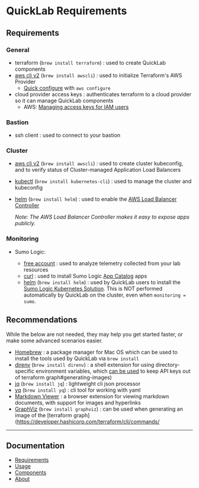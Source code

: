 [comment]: # "This file is part of QuickLab, which creates simple, monitored labs."
[comment]: # "https://github.com/jeff-d/quicklab"
[comment]: #
[comment]: # "SPDX-FileCopyrightText: © 2023 Jeffrey M. Deininger <9385180+jeff-d@users.noreply.github.com>"
[comment]: # "SPDX-License-Identifier: AGPL-3.0-or-later"

# QuickLab Requirements

## Requirements

### General

- terraform (`brew install terraform`) : used to create QuickLab components
- [aws cli v2](https://docs.aws.amazon.com/cli/latest/userguide/cli-chap-welcome.html) (`brew install awscli`) : used to initialize Terraform's AWS Provider
  - [Quick configure](https://awscli.amazonaws.com/v2/documentation/api/latest/reference/configure/index.html) with `aws configure`
- cloud provider access keys : authenticates terraform to a cloud provider so it can manage QuickLab components
  - AWS: [Managing access keys for IAM users](https://docs.aws.amazon.com/IAM/latest/UserGuide/id_credentials_access-keys.html#Using_CreateAccessKey)

### Bastion

- ssh client : used to connect to your bastion

### Cluster

- [aws cli v2](https://docs.aws.amazon.com/cli/latest/userguide/cli-chap-welcome.html) (`brew install awscli`) : used to create cluster kubeconfig, and to verify status of Cluster-managed Application Load Balancers
- [kubectl](https://kubernetes.io/docs/tasks/tools/#kubectl) (`brew install kubernetes-cli`) : used to manage the cluster and kubeconfig
- [helm](https://helm.sh/) (`brew install helm`) : used to enable the [AWS Load Balancer Controller](https://kubernetes-sigs.github.io/aws-load-balancer-controller/v2.5/)

  _Note: The AWS Load Balancer Controller makes it easy to expose apps publicly._

### Monitoring

- Sumo Logic:

  - [free account](https://www.sumologic.com/sign-up/) : used to analyze telemetry collected from your lab resources
  - [curl](https://curl.se/) : used to install Sumo Logic [App Catalog](https://help.sumologic.com/docs/integrations/) apps
  - [helm](https://helm.sh/) (`brew install helm`) : used by QuickLab users to install the [Sumo Logic Kubernetes Solution](https://help.sumologic.com/docs/observability/kubernetes/quickstart/). This is NOT performed automatically by QuickLab on the cluster, even when `monitoring = sumo`.

## Recommendations

While the below are not needed, they may help you get started faster, or make some advanced scenarios easier.

- [Homebrew](https://brew.sh/) : a package manager for Mac OS which can be used to install the tools used by QuickLab via `brew install`
- [direnv](https://direnv.net/) (`brew install direnv`) : a shell extension for using directory-specific environment variables, which [can be used](https://developer.hashicorp.com/terraform/cli/config/environment-variables) to keep API keys out of terraform
  graph#generating-images)
- [jq](https://jqlang.github.io/jq/) (`brew install jq`) : lightweight cli json processor
- [yq](https://kislyuk.github.io/yq/) (`brew install yq`) : cli tool for working with yaml
- [Markdown Viewer](https://github.com/simov/markdown-viewer) : a browser extension for viewing markdown documents, with support for images and hyperlinks
- [GraphViz](https://graphviz.org/) (`brew install graphviz`) : can be used when generating an image of the [terraform graph](https://developer.hashicorp.com/terraform/cli/commands/

---

## Documentation

- [Requirements](requirements.md)
- [Usage](usage.md)
- [Components](components.md)
- [About](about.md)
